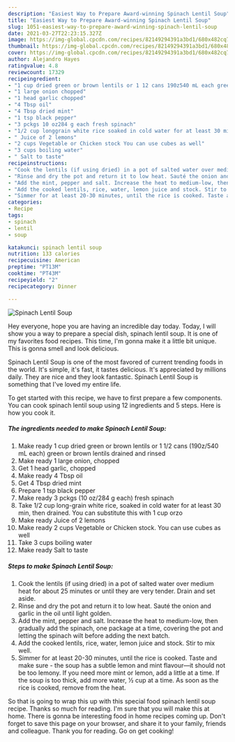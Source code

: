```yaml
---
description: "Easiest Way to Prepare Award-winning Spinach Lentil Soup"
title: "Easiest Way to Prepare Award-winning Spinach Lentil Soup"
slug: 1051-easiest-way-to-prepare-award-winning-spinach-lentil-soup
date: 2021-03-27T22:23:15.327Z
image: https://img-global.cpcdn.com/recipes/82149294391a3bd1/680x482cq70/spinach-lentil-soup-recipe-main-photo.jpg
thumbnail: https://img-global.cpcdn.com/recipes/82149294391a3bd1/680x482cq70/spinach-lentil-soup-recipe-main-photo.jpg
cover: https://img-global.cpcdn.com/recipes/82149294391a3bd1/680x482cq70/spinach-lentil-soup-recipe-main-photo.jpg
author: Alejandro Hayes
ratingvalue: 4.8
reviewcount: 17329
recipeingredient:
- "1 cup dried green or brown lentils or 1 12 cans 190z540 mL each green or brown lentils drained and rinsed"
- "1 large onion chopped"
- "1 head garlic chopped"
- "4 Tbsp oil"
- "4 Tbsp dried mint"
- "1 tsp black pepper"
- "3 pckgs 10 oz284 g each fresh spinach"
- "1/2 cup longgrain white rice soaked in cold water for at least 30 min then drained You can substitute this with 1 cup orzo"
- " Juice of 2 lemons"
- "2 cups Vegetable or Chicken stock You can use cubes as well"
- "3 cups boiling water"
- " Salt to taste"
recipeinstructions:
- "Cook the lentils (if using dried) in a pot of salted water over medium heat for about 25 minutes or until they are very tender. Drain and set aside."
- "Rinse and dry the pot and return it to low heat. Sauté the onion and garlic in the oil until light golden."
- "Add the mint, pepper and salt. Increase the heat to medium-low, then gradually add the spinach, one package at a time, covering the pot and letting the spinach wilt before adding the next batch."
- "Add the cooked lentils, rice, water, lemon juice and stock. Stir to mix well."
- "Simmer for at least 20-30 minutes, until the rice is cooked. Taste and make sure the soup has a subtle lemon and mint flavour—it should not be too lemony. If you need more mint or lemon, add a little at a time. If the soup is too thick, add more water, 1⁄2 cup at a time. As soon as the rice is cooked, remove from the heat."
categories:
- Recipe
tags:
- spinach
- lentil
- soup

katakunci: spinach lentil soup 
nutrition: 133 calories
recipecuisine: American
preptime: "PT13M"
cooktime: "PT43M"
recipeyield: "2"
recipecategory: Dinner

---
```



![Spinach Lentil Soup](https://img-global.cpcdn.com/recipes/82149294391a3bd1/680x482cq70/spinach-lentil-soup-recipe-main-photo.jpg)

Hey everyone, hope you are having an incredible day today. Today, I will show you a way to prepare a special dish, spinach lentil soup. It is one of my favorites food recipes. This time, I'm gonna make it a little bit unique. This is gonna smell and look delicious.



Spinach Lentil Soup is one of the most favored of current trending foods in the world. It's simple, it's fast, it tastes delicious. It's appreciated by millions daily. They are nice and they look fantastic. Spinach Lentil Soup is something that I've loved my entire life.


To get started with this recipe, we have to first prepare a few components. You can cook spinach lentil soup using 12 ingredients and 5 steps. Here is how you cook it.

<!--inarticleads1-->

##### The ingredients needed to make Spinach Lentil Soup:

1. Make ready 1 cup dried green or brown lentils or 1 1/2 cans (190z/540 mL each) green or brown lentils drained and rinsed
1. Make ready 1 large onion, chopped
1. Get 1 head garlic, chopped
1. Make ready 4 Tbsp oil
1. Get 4 Tbsp dried mint
1. Prepare 1 tsp black pepper
1. Make ready 3 pckgs (10 oz/284 g each) fresh spinach
1. Take 1/2 cup long-grain white rice, soaked in cold water for at least 30 min, then drained. You can substitute this with 1 cup orzo
1. Make ready  Juice of 2 lemons
1. Make ready 2 cups Vegetable or Chicken stock. You can use cubes as well
1. Take 3 cups boiling water
1. Make ready  Salt to taste




<!--inarticleads2-->

##### Steps to make Spinach Lentil Soup:

1. Cook the lentils (if using dried) in a pot of salted water over medium heat for about 25 minutes or until they are very tender. Drain and set aside.
1. Rinse and dry the pot and return it to low heat. Sauté the onion and garlic in the oil until light golden.
1. Add the mint, pepper and salt. Increase the heat to medium-low, then gradually add the spinach, one package at a time, covering the pot and letting the spinach wilt before adding the next batch.
1. Add the cooked lentils, rice, water, lemon juice and stock. Stir to mix well.
1. Simmer for at least 20-30 minutes, until the rice is cooked. Taste and make sure - the soup has a subtle lemon and mint flavour—it should not be too lemony. If you need more mint or lemon, add a little at a time. If the soup is too thick, add more water, 1⁄2 cup at a time. As soon as the rice is cooked, remove from the heat.




So that is going to wrap this up with this special food spinach lentil soup recipe. Thanks so much for reading. I'm sure that you will make this at home. There is gonna be interesting food in home recipes coming up. Don't forget to save this page on your browser, and share it to your family, friends and colleague. Thank you for reading. Go on get cooking!
